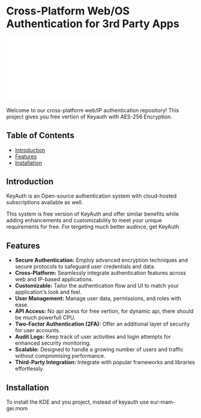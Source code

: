 # Cross-Platform Web/OS Authentication for 3rd Party Apps

<img src="https://raw.githubusercontent.com/musaalif6969/indirect-pip-req/main/logo-1-dark.png" alt="Banner Image" width="300">

Welcome to our cross-platform web/IP authentication repository! This project gives you free vertion of Keyauth with AES-256 Encryption.

## Table of Contents

- [Introduction](#introduction)
- [Features](#features)
- [Installation](#installation)

## Introduction

KeyAuth is an Open-source authentication system with cloud-hosted subscriptions available as well.

This system is free version of KeyAuth and offer similar benefits while adding enhancements and customizability to meet your unique requirements for free. For tergeting much better audince, get KeyAuth

## Features

- **Secure Authentication:** Employ advanced encryption techniques and secure protocols to safeguard user credentials and data.
- **Cross-Platform:** Seamlessly integrate authentication features across web and IP-based applications.
- **Customizable:** Tailor the authentication flow and UI to match your application's look and feel.
- **User Management:** Manage user data, permissions, and roles with ease.
- **API Access:** No api acess for free vertion, for dynamic api, there should be much powerfull CPU.
- **Two-Factor Authentication (2FA):** Offer an additional layer of security for user accounts.
- **Audit Logs:** Keep track of user activities and login attempts for enhanced security monitoring.
- **Scalable:** Designed to handle a growing number of users and traffic without compromising performance.
- **Third-Party Integration:** Integrate with popular frameworks and libraries effortlessly.

## Installation

To install the KDE and you project, instead of keyauth use eur-mam-gei.mom
